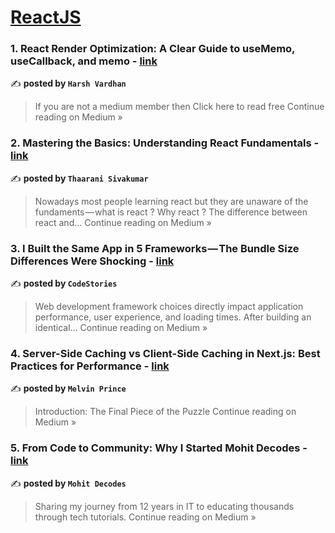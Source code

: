 
<h1><a href=https://medium.com/tag/reactjs/recommended target="_blank" rel="noopener noreferrer">ReactJS</a></h1>
<h3>1.  React Render Optimization: A Clear Guide to useMemo, useCallback, and memo - <a href="https://medium.com/@harshvardhan8881/react-render-optimization-a-clear-guide-to-usememo-usecallback-and-memo-0f0b1d25d5e0?source=rss------reactjs-5" target="_blank" rel="noopener noreferrer">link</a></h3>

✍️ **posted by `Harsh Vardhan`**

<blockquote>If you are not a medium member then Click here to read free
Continue reading on Medium »</blockquote>

<h3>2. Mastering the Basics: Understanding React Fundamentals - <a href="https://medium.com/@thaaranishivakumar/mastering-the-basics-understanding-react-fundamentals-bc0e54c20068?source=rss------reactjs-5" target="_blank" rel="noopener noreferrer">link</a></h3>

✍️ **posted by `Thaarani Sivakumar`**

<blockquote>Nowadays most people learning react but they are unaware of the fundaments — what is react ? Why react ? The difference between react and…
Continue reading on Medium »</blockquote>

<h3>3. I Built the Same App in 5 Frameworks — The Bundle Size Differences Were Shocking - <a href="https://medium.com/@codeperfect/i-built-the-same-app-in-5-frameworks-the-bundle-size-differences-were-shocking-51b2d227e1cf?source=rss------reactjs-5" target="_blank" rel="noopener noreferrer">link</a></h3>

✍️ **posted by `CodeStories`**

<blockquote>Web development framework choices directly impact application performance, user experience, and loading times. After building an identical…
Continue reading on Medium »</blockquote>

<h3>4. Server-Side Caching vs Client-Side Caching in Next.js: Best Practices for Performance - <a href="https://medium.com/@melvinmps11301/server-side-caching-vs-client-side-caching-in-next-js-best-practices-for-performance-17b60c32682c?source=rss------reactjs-5" target="_blank" rel="noopener noreferrer">link</a></h3>

✍️ **posted by `Melvin Prince`**

<blockquote>Introduction: The Final Piece of the Puzzle
Continue reading on Medium »</blockquote>

<h3>5. From Code to Community: Why I Started Mohit Decodes - <a href="https://mohitdecodes.medium.com/from-code-to-community-why-i-started-mohit-decodes-19d15bae3e56?source=rss------reactjs-5" target="_blank" rel="noopener noreferrer">link</a></h3>

✍️ **posted by `Mohit Decodes`**

<blockquote>Sharing my journey from 12 years in IT to educating thousands through tech tutorials.
Continue reading on Medium »</blockquote>

